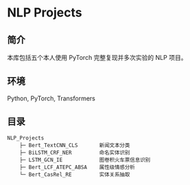 # NLP Projects

## 简介

本库包括五个本人使用 PyTorch 完整复现并多次实验的 NLP 项目。

## 环境

Python, PyTorch, Transformers

## 目录

```
NLP_Projects
    ├─ Bert_TextCNN_CLS       新闻文本分类
    ├─ BiLSTM_CRF_NER         命名实体识别
    ├─ LSTM_GCN_IE            图卷积火车票信息识别
    ├─ Bert_LCF_ATEPC_ABSA    属性级情感分析
    └─ Bert_CasRel_RE         实体关系抽取
```
